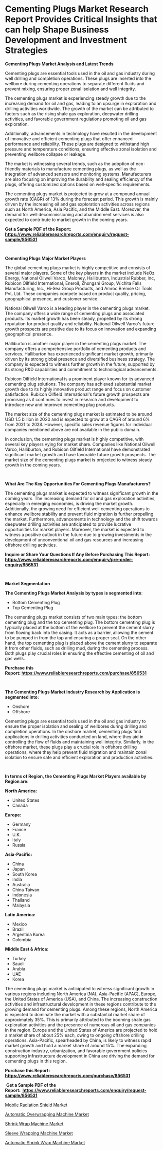 <p><h1>Cementing Plugs Market Research Report Provides Critical Insights that can help Shape Business Development and Investment Strategies</h1></p><p><strong>Cementing Plugs Market Analysis and Latest Trends</strong></p>
<p><p>Cementing plugs are essential tools used in the oil and gas industry during well drilling and completion operations. These plugs are inserted into the wellbore during cementing operations to separate different fluids and prevent mixing, ensuring proper zonal isolation and well integrity.</p><p>The cementing plugs market is experiencing steady growth due to the increasing demand for oil and gas, leading to an upsurge in exploration and drilling activities worldwide. The growth of the market can be attributed to factors such as the rising shale gas exploration, deepwater drilling activities, and favorable government regulations promoting oil and gas exploration.</p><p>Additionally, advancements in technology have resulted in the development of innovative and efficient cementing plugs that offer enhanced performance and reliability. These plugs are designed to withstand high pressure and temperature conditions, ensuring effective zonal isolation and preventing wellbore collapse or leakage.</p><p>The market is witnessing several trends, such as the adoption of eco-friendly materials to manufacture cementing plugs, as well as the integration of advanced sensors and monitoring systems. Manufacturers are also focusing on improving the durability and sealing efficiency of the plugs, offering customized options based on well-specific requirements.</p><p>The cementing plugs market is projected to grow at a compound annual growth rate (CAGR) of 13% during the forecast period. This growth is mainly driven by the increasing oil and gas exploration activities across regions such as North America, Asia Pacific, and the Middle East. Moreover, the demand for well decommissioning and abandonment services is also expected to contribute to market growth in the coming years.</p></p>
<p><strong>Get a Sample PDF of the Report:&nbsp; <a href="https://www.reliableresearchreports.com/enquiry/request-sample/856531">https://www.reliableresearchreports.com/enquiry/request-sample/856531</a></strong></p>
<p>&nbsp;</p>
<p><strong>Cementing Plugs Major Market Players</strong></p>
<p><p>The global cementing plugs market is highly competitive and consists of several major players. Some of the key players in the market include NeOz Energy, National Oilwell Varco, Maloney, Halliburton, Industrial Rubber, Inc, Rubicon Oilfield International, Eneroil, Zhongshi Group, Wichita Falls Manufacturing, Inc., Hi-Sea Group Products, and Amroc Bremse Oil Tools Pvt. Ltd. These companies compete based on product quality, pricing, geographical presence, and customer service.</p><p>National Oilwell Varco is a leading player in the cementing plugs market. The company offers a wide range of cementing plugs and associated products. Its market growth has been steady, propelled by its strong reputation for product quality and reliability. National Oilwell Varco's future growth prospects are positive due to its focus on innovation and expanding geographical presence.</p><p>Halliburton is another major player in the cementing plugs market. The company offers a comprehensive portfolio of cementing products and services. Halliburton has experienced significant market growth, primarily driven by its strong global presence and diversified business strategy. The company is expected to witness further growth in the future, supported by its strong R&D capabilities and commitment to technological advancements.</p><p>Rubicon Oilfield International is a prominent player known for its advanced cementing plug solutions. The company has achieved substantial market growth due to its highly innovative product range and focus on customer satisfaction. Rubicon Oilfield International's future growth prospects are promising as it continues to invest in research and development to introduce new and improved cementing plug products.</p><p>The market size of the cementing plugs market is estimated to be around USD 1.5 billion in 2020 and is expected to grow at a CAGR of around 6% from 2021 to 2028. However, specific sales revenue figures for individual companies mentioned above are not available in the public domain.</p><p>In conclusion, the cementing plugs market is highly competitive, with several key players vying for market share. Companies like National Oilwell Varco, Halliburton, and Rubicon Oilfield International have demonstrated significant market growth and have favorable future growth prospects. The market size of the cementing plugs market is projected to witness steady growth in the coming years.</p></p>
<p>&nbsp;</p>
<p><strong>What Are The Key Opportunities For Cementing Plugs Manufacturers?</strong></p>
<p><p>The cementing plugs market is expected to witness significant growth in the coming years. The increasing demand for oil and gas exploration activities, especially in emerging economies, is driving the market growth. Additionally, the growing need for efficient well cementing operations to enhance wellbore stability and prevent fluid migration is further propelling the market. Furthermore, advancements in technology and the shift towards deepwater drilling activities are anticipated to provide lucrative opportunities for market players. Moreover, the market is expected to witness a positive outlook in the future due to growing investments in the development of unconventional oil and gas resources and increasing offshore drilling activities.</p></p>
<p><strong>Inquire or Share Your Questions If Any Before Purchasing This Report: <a href="https://www.reliableresearchreports.com/enquiry/pre-order-enquiry/856531">https://www.reliableresearchreports.com/enquiry/pre-order-enquiry/856531</a></strong></p>
<p>&nbsp;</p>
<p><strong>Market Segmentation</strong></p>
<p><strong>The Cementing Plugs Market Analysis by types is segmented into:</strong></p>
<p><ul><li>Bottom Cementing Plug</li><li>Top Cementing Plug</li></ul></p>
<p><p>The cementing plugs market consists of two main types: the bottom cementing plug and the top cementing plug. The bottom cementing plug is typically placed at the bottom of the wellbore to prevent the cement slurry from flowing back into the casing. It acts as a barrier, allowing the cement to be pumped in from the top and ensuring a proper seal. On the other hand, the top cementing plug is placed above the cement slurry to separate it from other fluids, such as drilling mud, during the cementing process. Both plugs play crucial roles in ensuring the effective cementing of oil and gas wells.</p></p>
<p><strong>Purchase this Report:&nbsp;<a href="https://www.reliableresearchreports.com/purchase/856531">https://www.reliableresearchreports.com/purchase/856531</a></strong></p>
<p>&nbsp;</p>
<p><strong>The Cementing Plugs Market Industry Research by Application is segmented into:</strong></p>
<p><ul><li>Onshore</li><li>Offshore</li></ul></p>
<p><p>Cementing plugs are essential tools used in the oil and gas industry to ensure the proper isolation and sealing of wellbores during drilling and completion operations. In the onshore market, cementing plugs find applications in drilling activities conducted on land, where they aid in controlling the flow of fluids and maintaining well integrity. Similarly, in the offshore market, these plugs play a crucial role in offshore drilling operations, where they help prevent fluid migration and maintain zonal isolation to ensure safe and efficient exploration and production activities.</p></p>
<p>&nbsp;</p>
<p><strong>In terms of Region, the Cementing Plugs Market Players available by Region are:</strong></p>
<p>
    <p> <strong> North America: </strong>
        <ul>
            <li>United States</li>
            <li>Canada</li>
        </ul>
        </p> 
    <p> <strong> Europe: </strong>
        <ul>
            <li>Germany</li>
            <li>France</li>
            <li>U.K.</li>
            <li>Italy</li>
            <li>Russia</li>
        </ul>
        </p> 
    <p> <strong> Asia-Pacific: </strong>
        <ul>
            <li>China</li>
            <li>Japan</li>
            <li>South Korea</li>
            <li>India</li>
            <li>Australia</li>
            <li>China Taiwan</li>
            <li>Indonesia</li>
            <li>Thailand</li>
            <li>Malaysia</li>
        </ul>
        </p> 
    <p> <strong> Latin America: </strong>
        <ul>
            <li>Mexico</li>
            <li>Brazil</li>
            <li>Argentina Korea</li>
            <li>Colombia</li>
        </ul>
        </p> 
    <p> <strong> Middle East & Africa: </strong>
        <ul>
            <li>Turkey</li>
            <li>Saudi</li>
            <li>Arabia</li>
            <li>UAE</li>
            <li>Korea</li>
        </ul>
    </p>
    </p>
<p><p>The cementing plugs market is anticipated to witness significant growth in various regions including North America (NA), Asia-Pacific (APAC), Europe, the United States of America (USA), and China. The increasing construction activities and infrastructural development in these regions contribute to the growing demand for cementing plugs. Among these regions, North America is expected to dominate the market with a substantial market share of approximately 35%. This is primarily attributed to the booming shale gas exploration activities and the presence of numerous oil and gas companies in the region. Europe and the United States of America are projected to hold a market share of about 25% each, owing to ongoing offshore drilling operations. Asia-Pacific, spearheaded by China, is likely to witness rapid market growth and hold a market share of around 15%. The expanding construction industry, urbanization, and favorable government policies supporting infrastructure development in China are driving the demand for cementing plugs in this region.</p></p>
<p><strong>Purchase this Report: <a href="https://www.reliableresearchreports.com/purchase/856531">https://www.reliableresearchreports.com/purchase/856531</a></strong></p>
<p>&nbsp;<strong>Get a Sample PDF of the Report:&nbsp;&nbsp;<a href="https://www.reliableresearchreports.com/enquiry/request-sample/856531">https://www.reliableresearchreports.com/enquiry/request-sample/856531</a></strong></p>
<p><strong></strong></p>
<p><p><a href="https://github.com/scarol104/Market-Research-Report-List-2/blob/main/mobile-radiation-shield-market.md">Mobile Radiation Shield Market</a></p><p><a href="https://github.com/dzharov81/Market-Research-Report-List-2/blob/main/automatic-overwrapping-machine-market.md">Automatic Overwrapping Machine Market</a></p><p><a href="https://github.com/gshchiplitsov/Market-Research-Report-List-2/blob/main/shrink-wrap-machine-market.md">Shrink Wrap Machine Market</a></p><p><a href="https://github.com/ambrozg/Market-Research-Report-List-2/blob/main/sleeve-wrapping-machine-market.md">Sleeve Wrapping Machine Market</a></p><p><a href="https://github.com/rahu1503/Market-Research-Report-List-2/blob/main/automatic-shrink-wrap-machine-market.md">Automatic Shrink Wrap Machine Market</a></p></p>